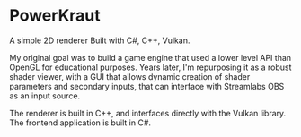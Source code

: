 # PowerKraut
A simple 2D renderer Built with C#, C++, Vulkan.

My original goal was to build a game engine that used a lower level API than OpenGL for educational purposes. Years later, I'm repurposing it as a robust shader viewer, with a GUI that allows dynamic creation of shader parameters and secondary inputs, that can interface with Streamlabs OBS as an input source.

The renderer is built in C++, and interfaces directly with the Vulkan library. The frontend application is built in C#.
